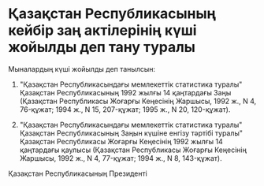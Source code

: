 # Қазақстан Республикасының кейбiр заң актiлерiнiң күшi жойылды деп тану туралы

Мыналардың күшi жойылды деп танылсын:

1. "Қазақстан Республикасындағы мемлекеттiк статистика туралы" Қазақстан Республикасының 1992 жылғы 14 қаңтардағы Заңы (Қазақстан Республикасы Жоғарғы Кеңесiнiң Жаршысы, 1992 ж., N 4, 76-құжат; 1994 ж., N 15, 207-құжат; 1995 ж., N 20, 120-құжат).

2. "Қазақстан Республикасындағы мемлекеттiк статистика туралы" Қазақстан Республикасының Заңын күшiне енгiзу тәртiбi туралы" Қазақстан Республикасы Жоғарғы Кеңесiнiң 1992 жылғы 14 қаңтардағы қаулысы (Қазақстан Республикасы Жоғарғы Кеңесiнiң Жаршысы, 1992 ж., N 4, 77-құжат; 1994 ж., N 8, 143-құжат).

Қазақстан Республикасының Президентi


